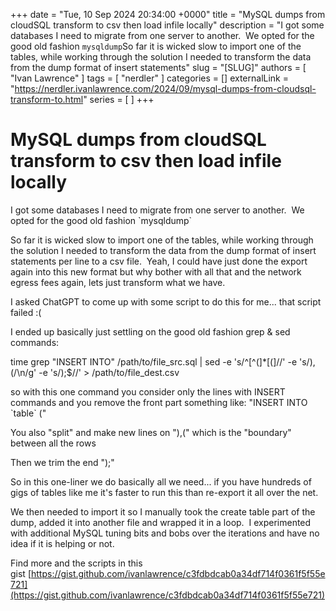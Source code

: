 +++
date = "Tue, 10 Sep 2024 20:34:00 +0000"
title = "MySQL dumps from cloudSQL transform to csv then load infile locally"
description = "I got some databases I need to migrate from one server to another.&nbsp; We opted for the good old fashion `mysqldump`So far it is wicked slow to import one of the tables, while working through the solution I needed to transform the data from the dump format of insert statements"
slug = "[SLUG]"
authors = [ "Ivan Lawrence" ]
tags = [ "nerdler" ]
categories = []
externalLink = "https://nerdler.ivanlawrence.com/2024/09/mysql-dumps-from-cloudsql-transform-to.html"
series = [ ]
+++

# MySQL dumps from cloudSQL transform to csv then load infile locally

I got some databases I need to migrate from one server to another.  We opted for the good old fashion \`mysqldump\`

So far it is wicked slow to import one of the tables, while working through the solution I needed to transform the data from the dump format of insert statements per line to a csv file.  Yeah, I could have just done the export again into this new format but why bother with all that and the network egress fees again, lets just transform what we have.

I asked ChatGPT to come up with some script to do this for me... that script failed :(

I ended up basically just settling on the good old fashion grep & sed commands:

time grep "INSERT INTO" /path/to/file\_src.sql | sed -e 's/^\[^(\]\*\[(\]//' -e 's/),(/\\n/g' -e 's/);$//' > /path/to/file\_dest.csv

so with this one command you consider only the lines with INSERT commands and you remove the front part something like: "INSERT INTO \`table\` ("

You also "split" and make new lines on "),(" which is the "boundary" between all the rows

Then we trim the end ");"  

So in this one-liner we do basically all we need... if you have hundreds of gigs of tables like me it's faster to run this than re-export it all over the net.

We then needed to import it so I manually took the create table part of the dump, added it into another file and wrapped it in a loop.  I experimented with additional MySQL tuning bits and bobs over the iterations and have no idea if it is helping or not.

Find more and the scripts in this gist [https://gist.github.com/ivanlawrence/c3fdbdcab0a34df714f0361f5f55e721](https://gist.github.com/ivanlawrence/c3fdbdcab0a34df714f0361f5f55e721)